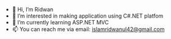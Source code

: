 - 👋 Hi, I’m Ridwan
- 👀 I’m interested in making application using C#.NET platfom
- 🌱 I’m currently learning ASP.NET MVC
- 📫 You can reach me via email: islamridwanul42@gmail.com

<!---
Rid1ul/Rid1ul is a ✨ special ✨ repository because its `README.md` (this file) appears on your GitHub profile.
You can click the Preview link to take a look at your changes.
--->
